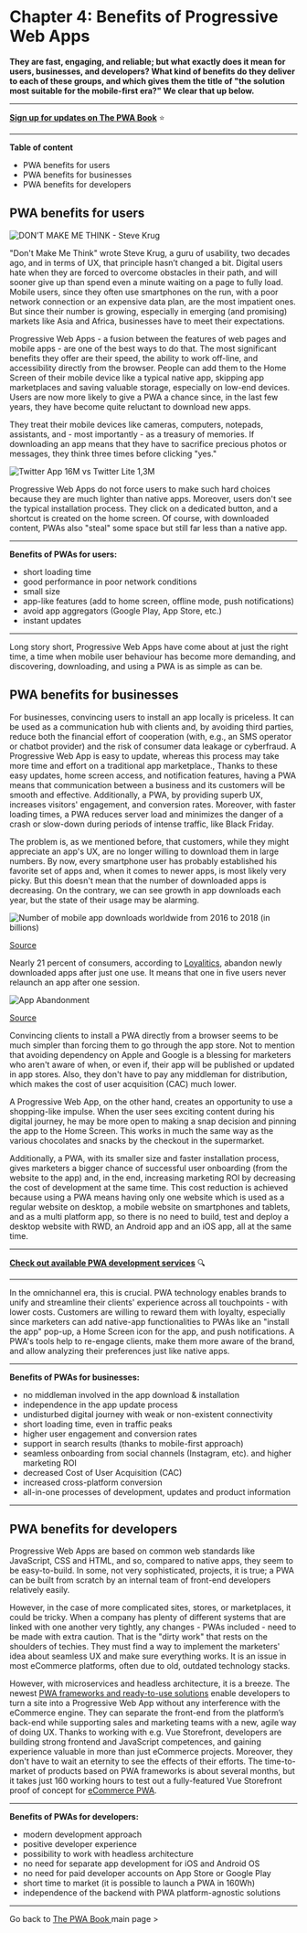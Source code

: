 ﻿# Chapter 4: Benefits of Progressive Web Apps 

**They are fast, engaging, and reliable; but what exactly does it mean for users, businesses, and developers? What kind of benefits do they deliver to each of these groups, and which gives them the title of "the solution most suitable for the mobile-first era?" We clear that up below.**

------

**[Sign up for updates on The PWA Book](https://divante.com/pwabook#form)** ⭐️   

------
 
**Table of content**

- PWA benefits for users
- PWA benefits for businesses
- PWA benefits for developers


## PWA benefits for users

![DON’T MAKE ME THINK - Steve Krug](/pwabook/chapter/assets/Chapter_4.png)

 "Don't Make Me Think" wrote Steve Krug, a guru of usability, two decades ago, and in terms of UX, that principle hasn’t changed a bit. Digital users hate when they are forced to overcome obstacles in their path, and will sooner give up than spend even a minute waiting on a page to fully load. Mobile users, since they often use smartphones on the run, with a poor network connection or an expensive data plan, are the most impatient ones. But since their number is growing, especially in emerging (and promising) markets like Asia and Africa, businesses have to meet their expectations.

Progressive Web Apps - a fusion between the features of web pages and mobile apps - are one of the best ways to do that. The most significant benefits they offer are their speed, the ability to work off-line, and accessibility directly from the browser. People can add them to the Home Screen of their mobile device like a typical native app, skipping app marketplaces and saving valuable storage, especially on low-end devices. Users are now more likely to give a PWA a chance since, in the last few years, they have become quite reluctant to download new apps.

They treat their mobile devices like cameras, computers, notepads, assistants, and - most importantly - as a treasury of memories. If downloading an app means that they have to sacrifice precious photos or messages, they think three times before clicking "yes."

![Twitter App 16M vs Twitter Lite 1,3M](/pwabook/chapter/assets/Chapter_4.1.png)  

Progressive Web Apps do not force users to make such hard choices because they are much lighter than native apps. Moreover, users don't see the typical installation process. They click on a dedicated button, and a shortcut is created on the home screen. Of course, with downloaded content, PWAs also "steal" some space but still far less than a native app.

----

**Benefits of PWAs for users:**

-   short loading time
-   good performance in poor network conditions
-   small size
-   app-like features (add to home screen, offline mode, push notifications)
-   avoid app aggregators (Google Play, App Store, etc.)
-   instant updates
    
----

Long story short, Progressive Web Apps have come about at just the right time, a time when mobile user behaviour has become more demanding, and discovering, downloading, and using a PWA is as simple as can be.

## PWA benefits for businesses

For businesses, convincing users to install an app locally is priceless. It can be used as a communication hub with clients and, by avoiding third parties, reduce both the financial effort of cooperation (with, e.g., an SMS operator or chatbot provider) and the risk of consumer data leakage or cyberfraud. A Progressive Web App is easy to update, whereas this process may take more time and effort on a traditional app marketplace., Thanks to these easy updates, home screen access, and notification features, having a PWA means that communication between a business and its customers will be smooth and effective. Additionally, a PWA, by providing superb UX, increases visitors' engagement, and conversion rates. Moreover, with faster loading times, a PWA reduces server load and minimizes the danger of a crash or slow-down during periods of intense traffic, like Black Friday.

The problem is, as we mentioned before, that customers, while they might appreciate an app's UX, are no longer willing to download them in large numbers. By now, every smartphone user has probably established his favorite set of apps and, when it comes to newer apps, is most likely very picky. But this doesn't mean that the number of downloaded apps is decreasing. On the contrary, we can see growth in app downloads each year, but the state of their usage may be alarming.

  
![Number of mobile app downloads worldwide from 2016 to 2018 (in billions)](/pwabook/chapter/assets/Chapter_4.2.png)

[Source](https://www.statista.com/statistics/271644/worldwide-free-and-paid-mobile-app-store-downloads/)

  

Nearly 21 percent of consumers, according to [Loyalitics](http://info.localytics.com/blog/21-percent-of-users-abandon-apps-after-one-use), abandon newly downloaded apps after just one use. It means that one in five users never relaunch an app after one session.

  

![App Abandonment](/pwabook/chapter/assets/Chapter_4.3.png)

[Source](http://info.localytics.com/blog/21-percent-of-users-abandon-apps-after-one-use)

  

Convincing clients to install a PWA directly from a browser seems to be much simpler than forcing them to go through the app store. Not to mention that avoiding dependency on Apple and Google is a blessing for marketers who aren't aware of when, or even if, their app will be published or updated in app stores. Also, they don't have to pay any middleman for distribution, which makes the cost of user acquisition (CAC) much lower.

  

A Progressive Web App, on the other hand, creates an opportunity to use a shopping-like impulse. When the user sees exciting content during his digital journey, he may be more open to making a snap decision and pinning the app to the Home Screen. This works in much the same way as the various chocolates and snacks by the checkout in the supermarket.

  

Additionally, a PWA, with its smaller size and faster installation process, gives marketers a bigger chance of successful user onboarding (from the website to the app) and, in the end, increasing marketing ROI by decreasing the cost of development at the same time. This cost reduction is achieved because using a PWA means having only one website which is used as a regular website on desktop, a mobile website on smartphones and tablets, and as a multi platform app, so there is no need to build, test and deploy a desktop website with RWD, an Android app and an iOS app, all at the same time.

---

 **[Check out available PWA development services](https://divante.com/services/progressive-web-apps)** 🔍

---
In the omnichannel era, this is crucial. PWA technology enables brands to unify and streamline their clients' experience across all touchpoints - with lower costs. Customers are willing to reward them with loyalty, especially since marketers can add native-app functionalities to PWAs like an "install the app" pop-up, a Home Screen icon for the app, and push notifications. A PWA's tools help to re-engage clients, make them more aware of the brand, and allow analyzing their preferences just like native apps.

  
----

**Benefits of PWAs for businesses:**

-   no middleman involved in the app download & installation
-   independence in the app update process
-   undisturbed digital journey with weak or non-existent connectivity
-   short loading time, even in traffic peaks
-   higher user engagement and conversion rates
-   support in search results (thanks to mobile-first approach)
-   seamless onboarding from social channels (Instagram, etc). and higher marketing ROI
-   decreased Cost of User Acquisition (CAC)
-   increased cross-platform conversion
-   all-in-one processes of development, updates and product information
    
----
  

## PWA benefits for developers

Progressive Web Apps are based on common web standards like JavaScript, CSS and HTML, and so, compared to native apps, they seem to be easy-to-build. In some, not very sophisticated, projects, it is true; a PWA can be built from scratch by an internal team of front-end developers relatively easily.

However, in the case of more complicated sites, stores, or marketplaces, it could be tricky. When a company has plenty of different systems that are linked with one another very tightly, any changes - PWAs included - need to be made with extra caution. That is the "dirty work" that rests on the shoulders of techies. They must find a way to implement the marketers' idea about seamless UX and make sure everything works. It is an issue in most eCommerce platforms, often due to old, outdated technology stacks.

However, with microservices and headless architecture, it is a breeze. The newest [PWA frameworks and ready-to-use solutions](https://divante.com/blog/pwa-solutions-for-ecommerce-comparison/) enable developers to turn a site into a Progressive Web App without any interference with the eCommerce engine. They can separate the front-end from the platform’s back-end while supporting sales and marketing teams with a new, agile way of doing UX. Thanks to working with e.g. Vue Storefront, developers are building strong frontend and JavaScript competences, and gaining experience valuable in more than just eCommerce projects. Moreover, they don't have to wait an eternity to see the effects of their efforts. The time-to-market of products based on PWA frameworks is about several months, but it takes just 160 working hours to test out a fully-featured Vue Storefront proof of concept for [eCommerce PWA](https://www.vuestorefront.io).

  
----
 

**Benefits of PWAs for developers:**

-   modern development approach
-   positive developer experience
-   possibility to work with headless architecture
-   no need for separate app development for iOS and Android OS
-   no need for paid developer accounts on App Store or Google Play
-   short time to market (it is possible to launch a PWA in 160Wh)
-   independence of the backend with PWA platform-agnostic solutions
    

---
Go back to [The PWA Book ](https://divante.com/pwabook) main page >